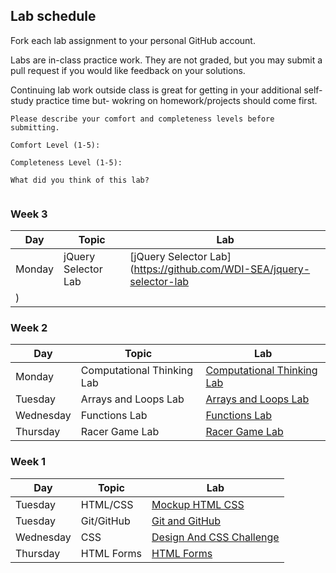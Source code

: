 ## Lab schedule

Fork each lab assignment to your personal GitHub account.

Labs are in-class practice work. They are not graded, but you may submit a pull request if you would like feedback on your solutions.

Continuing lab work outside class is great for getting in your additional self-study practice time but- wokring on homework/projects should come first.

```
Please describe your comfort and completeness levels before submitting.

Comfort Level (1-5):

Completeness Level (1-5):

What did you think of this lab?


```

### Week 3

| Day       | Topic        | Lab                                                                       |
| ------    | -----        | --------                                                                  |
| Monday   | jQuery Selector Lab     | [jQuery Selector Lab](https://github.com/WDI-SEA/jquery-selector-lab
)             |


### Week 2

| Day       | Topic        | Lab                                                                       |
| ------    | -----        | --------                                                                  |
| Monday   | Computational Thinking Lab     | [Computational Thinking Lab](https://github.com/WDI-SEA/computational-thinking-lab)             |
| Tuesday   | Arrays and Loops Lab   | [Arrays and Loops Lab](https://github.com/WDI-SEA/arrays-loops-lab)       |
| Wednesday   | Functions Lab   | [Functions Lab](https://github.com/WDI-SEA/functions-lab)       |
| Thursday | Racer Game Lab          | [Racer Game Lab](https://github.com/WDI-SEA/racer-game-lab)     |


### Week 1

| Day       | Topic        | Lab                                                                       |
| ------    | -----        | --------                                                                  |
| Tuesday   | HTML/CSS     | [Mockup HTML CSS](https://github.com/WDI-SEA/mockup-html-css)             |
| Tuesday   | Git/GitHub   | [Git and GitHub](https://github.com/WDI-SEA/git-github-lab)       |
| Wednesday | CSS          | [Design And CSS Challenge](https://github.com/WDI-SEA/design-css-challenge-lab)     |
| Thursday  | HTML Forms   | [HTML Forms](https://github.com/WDI-SEA/html-forms-lab)               |
